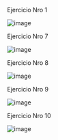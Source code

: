 Ejercicio Nro 1


![image](https://github.com/user-attachments/assets/48cf8a6f-ec98-4c4f-b6d9-c7ff78f50c4c)

 
 
 Ejercicio Nro 7


![image](https://github.com/user-attachments/assets/4b3a852b-83c4-418c-9c57-6fb61644af95)




Ejercicio Nro 8

![image](https://github.com/user-attachments/assets/fa33ac17-009b-4ac4-9035-8bc1b5537558)


Ejercicio Nro 9

![image](https://github.com/user-attachments/assets/ca64d8d1-3e9d-4d8a-aef7-81a9de243956)


Ejercicio Nro 10


![image](https://github.com/user-attachments/assets/209a051e-03a2-4b72-a910-c2ed9fbb0223)
